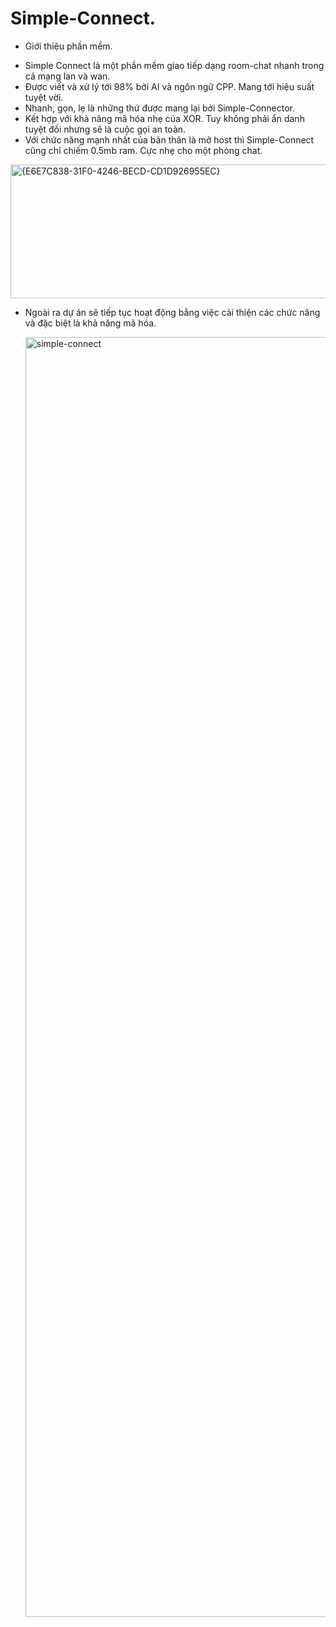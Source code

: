 # Simple-Connect.

* Giới thiệu phần mềm.
- Simple Connect là một phần mềm giao tiếp dạng room-chat nhanh trong cả mạng lan và wan.
- Được viết và xử lý tới 98% bởi AI và ngôn ngữ CPP. Mang tới hiệu suất tuyệt vời.
- Nhanh, gọn, lẹ là những thứ được mang lại bởi Simple-Connector. 
- Kết hợp với khả năng mã hóa nhẹ của XOR. Tuy không phải ẩn danh tuyệt đối nhưng sẽ là cuộc gọi an toàn.
- Với chức năng mạnh nhất của bản thân là mở host thì Simple-Connect cũng chỉ chiếm 0.5mb ram. Cực nhẹ cho một phòng chat.
<img width="648" height="214" alt="{E6E7C838-31F0-4246-BECD-CD1D926955EC}" src="https://github.com/user-attachments/assets/bb1853f9-ccfd-4265-b731-87ee2dc8b696" />

- Ngoài ra dự án sẽ tiếp tục hoạt động bằng việc cải thiện các chức năng và đặc biệt là khả năng mã hóa.

  
  <img width="2048" height="2048" alt="simple-connect" src="https://github.com/user-attachments/assets/1f8a8459-2666-4529-84c3-1c2ff22cd8f0" />
